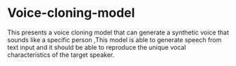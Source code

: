 # Voice-cloning-model
This presents a voice cloning model that can generate a synthetic voice that sounds like a specific person ,This model is able to generate speech from text input and it should be able to reproduce the unique vocal characteristics of the target speaker.
